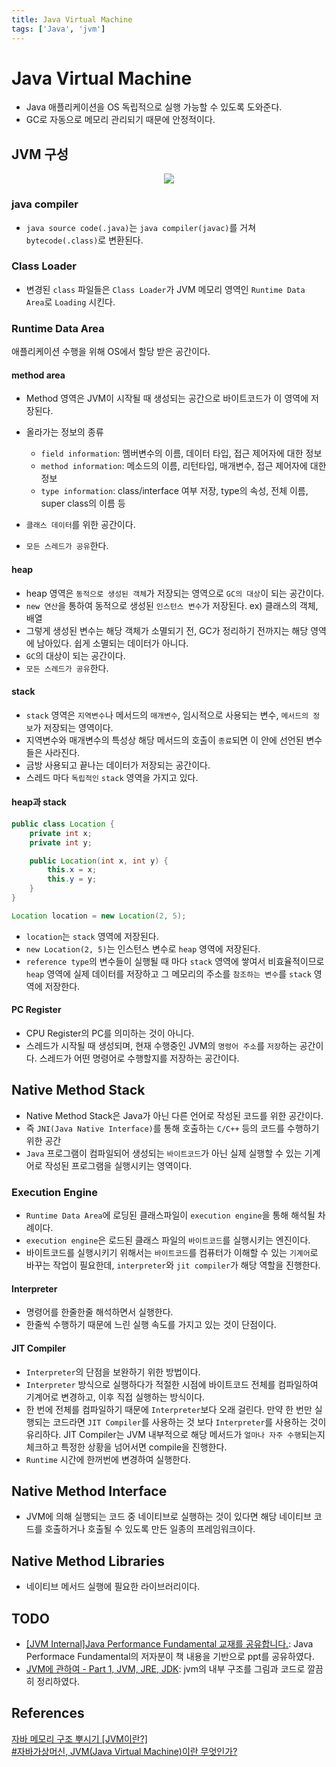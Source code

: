 ```yaml
---
title: Java Virtual Machine
tags: ['Java', 'jvm']
---
```


# Java Virtual Machine
 * Java 애플리케이션을 OS 독립적으로 실행 가능할 수 있도록 도와준다.
 * GC로 자동으로 메모리 관리되기 때문에 안정적이다.

## JVM 구성

<p align=center>
    <img src=https://user-images.githubusercontent.com/59357153/136951463-0690ec5f-a255-4fe9-a95e-ef3113dbbf30.png>
</p>

### java compiler
 * `java source code(.java)`는 `java compiler(javac)`를 거쳐 `bytecode(.class)`로 변환된다.

### Class Loader
 * 변경된 `class` 파일들은 `Class Loader`가 JVM 메모리 영역인 `Runtime Data Area`로 `Loading` 시킨다.

### Runtime Data Area

애플리케이션 수행을 위해 OS에서 할당 받은 공간이다.

#### method area
 * Method 영역은 JVM이 시작될 때 생성되는 공간으로 바이트코드가 이 영역에 저장된다.
 * 올라가는 정보의 종류
    * `field information`: 멤버변수의 이름, 데이터 타입, 접근 제어자에 대한 정보
    * `method information`: 메소드의 이름, 리턴타입, 매개변수, 접근 제어자에 대한 정보
    * `type information`: class/interface 여부 저장, type의 속성, 전체 이름, super class의 이름 등 

 * `클래스 데이터`를 위한 공간이다.
 * `모든 스레드가 공유`한다.

#### heap
 * heap 영역은 `동적으로 생성된 객체`가 저장되는 영역으로 `GC의 대상`이 되는 공간이다.
 * `new 연산`을 통하여 동적으로 생성된 `인스턴스 변수`가 저장된다. ex) 클래스의 객체, 배열
 * 그렇게 생성된 변수는 해당 객체가 소멸되기 전, GC가 정리하기 전까지는 해당 영역에 남아있다. 쉽게 소멸되는 데이터가 아니다.
 * `GC`의 대상이 되는 공간이다.
 * `모든 스레드가 공유`한다.

#### stack
 * `stack` 영역은 `지역변수`나 메서드의 `매개변수`, 임시적으로 사용되는 변수, `메서드의 정보`가 저장되는 영역이다.
 * 지역변수와 매개변수의 특성상 해당 메서드의 호출이 `종료`되면 이 안에 선언된 변수들은 사라진다.
 * 금방 사용되고 끝나는 데이터가 저장되는 공간이다.
 * 스레드 마다 `독립적인` `stack` 영역을 가지고 있다.

#### heap과 stack

```java
public class Location {
    private int x;
    private int y;

    public Location(int x, int y) {
        this.x = x;
        this.y = y;
    }
}
```

```java
Location location = new Location(2, 5);
```

 * `location`는 `stack` 영역에 저장된다.
 * `new Location(2, 5)`는 인스턴스 변수로 `heap` 영역에 저장된다.
 * `reference type`의 변수들이 실행될 때 마다 `stack` 영역에 쌓여서 비효율적이므로 `heap` 영역에 실제 데이터를 저장하고 그 메모리의 주소를 `참조하는 변수`를 `stack` 영역에 저장한다.

#### PC Register
 * CPU Register의 PC를 의미하는 것이 아니다.
 * 스레드가 시작될 때 생성되며, 현재 수행중인 JVM의 `명령어 주소`를 `저장`하는 공간이다. 스레드가 어떤 명령어로 수행할지를 저장하는 공간이다.

## Native Method Stack
 * Native Method Stack은 Java가 아닌 다른 언어로 작성된 코드를 위한 공간이다.
 * 즉 `JNI(Java Native Interface)`를 통해 호출하는 `C/C++` 등의 코드를 수행하기 위한 공간
 * `Java` 프로그램이 컴파일되어 생성되는 `바이트코드`가 아닌 실제 실행할 수 있는 기계어로 작성된 프로그램을 실행시키는 영역이다.

### Execution Engine
 * `Runtime Data Area`에 로딩된 클래스파일이 `execution engine`을 통해 해석될 차례이다.
 * `execution engine`은 로드된 클래스 파일의 `바이트코드`를 실행시키는 엔진이다.
 * 바이트코드를 실행시키기 위해서는 `바이트코드`를 컴퓨터가 이해할 수 있는 `기계어`로 바꾸는 작업이 필요한데, `interpreter`와 `jit compiler`가 해당 역할을 진행한다.

#### Interpreter
 * 명령어를 한줄한줄 해석하면서 실행한다.
 * 한줄씩 수행하기 때문에 느린 실행 속도를 가지고 있는 것이 단점이다.

#### JIT Compiler
 * `Interpreter`의 단점을 보완하기 위한 방법이다. 
 * `Interpreter` 방식으로 실행하다가 적절한 시점에 바이트코드 전체를 컴파일하여 기계어로 변경하고, 이후 직접 실행하는 방식이다. 
 * 한 번에 전체를 컴파일하기 때문에 `Interpreter`보다 오래 걸린다. 만약 한 번만 실행되는 코드라면 `JIT Compiler`를 사용하는 것 보다 `Interpreter`를 사용하는 것이 유리하다. JIT Compiler는 JVM 내부적으로 해당 메서드가 `얼마나 자주 수행`되는지 체크하고 특정한 상황을 넘어서면 compile을 진행한다.
 * `Runtime` 시간에 한꺼번에 변경하여 실행한다.

## Native Method Interface
 * JVM에 의해 실행되는 코드 중 네이티브로 실행하는 것이 있다면 해당 네이티브 코드를 호출하거나 호출될 수 있도록 만든 일종의 프레임워크이다.
 
## Native Method Libraries
 * 네이티브 메서드 실행에 필요한 라이브러리이다.

## TODO
 * [[JVM Internal]Java Performance Fundamental 교재를 공유합니다.](https://performeister.tistory.com/75): Java Performace Fundamental의 저자분이 책 내용을 기반으로 ppt를 공유하였다.
 * [JVM에 관하여 - Part 1, JVM, JRE, JDK](https://tecoble.techcourse.co.kr/post/2021-07-12-jvm-jre-jdk/): jvm의 내부 구조를 그림과 코드로 깔끔히 정리하였다.

## References

[자바 메모리 구조 뿌시기 [JVM이란?]](https://www.youtube.com/watch?v=AWXPnMDZ9I0)<br>
[#자바가상머신, JVM(Java Virtual Machine)이란 무엇인가?](https://asfirstalways.tistory.com/158)

<TagLinks />